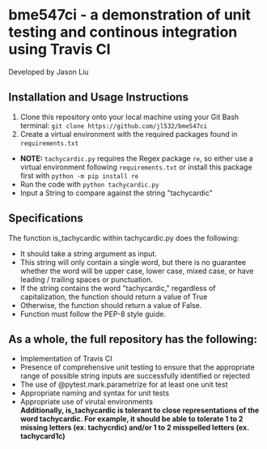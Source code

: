 # bme547ci - a demonstration of unit testing and continous integration using Travis CI
Developed by Jason Liu
## Installation and Usage Instructions
1. Clone this repository onto your local machine using your Git Bash terminal: `git clone https://github.com/jl532/bme547ci`
2. Create a virtual environment with the required packages found in `requirements.txt`
* **NOTE:** `tachycardic.py` requires the Regex package `re`, so either use a virtual environment following `requirements.txt` or install this package first with `python -m pip install re`
* Run the code with `python tachycardic.py`
* Input a String to compare against the string "tachycardic"
## Specifications  
The function is_tachycardic within tachycardic.py does the following:
* It should take a string argument as input.
* This string will only contain a single word, but there is no guarantee whether the word will be upper case, lower case, mixed case, or have leading / trailing spaces or punctuation.
* If the string contains the word "tachycardic," regardless of capitalization, the function should return a value of True
* Otherwise, the function should return a value of False.
* Function must follow the PEP-8 style guide.

## As a whole, the full repository has the following:  
* Implementation of Travis CI
* Presence of comprehensive unit testing to ensure that the appropriate range of possible string inputs are successfully identified or rejected
* The use of @pytest.mark.parametrize for at least one unit test
* Appropriate naming and syntax for unit tests
* Appropriate use of virutal environments  
**Additionally, is_tachycardic is tolerant to close representations of the word tachycardic. For example, it should be able to tolerate 1 to 2 missing letters (ex. tachycrdic) and/or 1 to 2 misspelled letters (ex. tachycard1c)**

